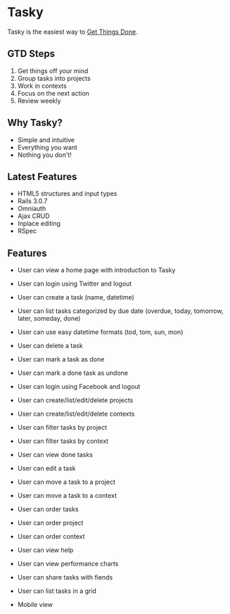 # Tasky

Tasky is the easiest way to [Get Things Done](http://en.wikipedia.org/wiki/Getting_Things_Done).

## GTD Steps

1. Get things off your mind
2. Group tasks into projects
3. Work in contexts
4. Focus on the next action
5. Review weekly

## Why Tasky?

- Simple and intuitive
- Everything you want
- Nothing you don't!

## Latest Features

- HTML5 structures and input types
- Rails 3.0.7
- Omniauth
- Ajax CRUD
- Inplace editing
- RSpec

## Features

- User can view a home page with introduction to Tasky
- User can login using Twitter and logout
- User can create a task (name, datetime)
- User can list tasks categorized by due date (overdue, today, tomorrow, later, someday, done)
- User can use easy datetime formats (tod, tom, sun, mon)
- User can delete a task

- User can mark a task as done
- User can mark a done task as undone
- User can login using Facebook and logout
- User can create/list/edit/delete projects
- User can create/list/edit/delete contexts
- User can filter tasks by project
- User can filter tasks by context
- User can view done tasks
- User can edit a task
- User can move a task to a project
- User can move a task to a context
- User can order tasks
- User can order project
- User can order context
- User can view help
- User can view performance charts
- User can share tasks with fiends
- User can list tasks in a grid
- Mobile view